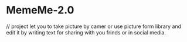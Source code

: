 # MemeMe-2.0

// project let you to take picture by camer or use picture form library and edit it by 
  writing text for sharing with you frinds or in social media.
